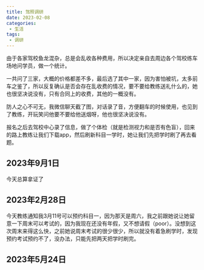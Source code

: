 ```yaml
---
title: 驾照调研
date: 2023-02-08
categories:
 - 生活
tags:
 - 调研
---
```

由于各家驾校鱼龙混杂，总是会乱收各种费用，所以决定亲自去周边各个驾校练车场地问学员，做一个统计。

一共问了三家，大概的价格都差不多，最后选了其中一家，因为害怕被坑，太多前车之鉴了，所以反复确认是否会存在乱收费的情况，要不要给教练送礼什么的，她也很坚决说没有，只有合同上的收费，其他的一概没有。

防人之心不可无，我微信聊天截了图，对话录了音，方便翻车的时候使用，也见到了教练，开玩笑问他要不要给他送烟呀，他也很坚决说没有。

报名之后去驾校中心录了信息，做了个体检（就是检测视力和是否有色盲），回来的路上教练让我们下载app，然后刷新科目一学时，她让我们先把学时刷了再去看题。
## 2023年9月1日
今天总算拿证了
## 2023年2月28日
今天教练通知我3月11号可以预约科目一，因为那天是周六，我之前跟她说让她留意一下周末可以考试的，因为我现在还没有年假，又不想请假（poor）。没想到这次周末来得这么快，之前她说周末考试的很少很少，所以就没有着急刷学时，发现预约考试预约不了，没办法，只能先把两天把学时刷完。

## 2023年5月24日